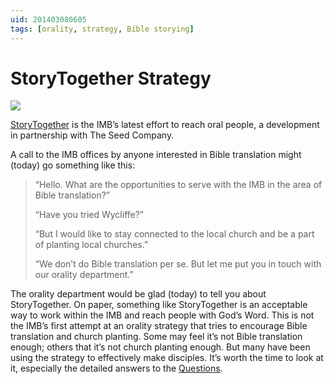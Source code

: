 ```yaml
---
uid: 201403080605
tags: [orality, strategy, Bible storying]
---
```


# StoryTogether Strategy

![](https://cmhelmer.com/media/201403080605_1.png)

[StoryTogether](http://storytogether.imb.org/) is the IMB’s latest effort to reach oral people, a development in partnership with The Seed Company.

A call to the IMB offices by anyone interested in Bible translation might (today) go something like this:

> “Hello. What are the opportunities to serve with the IMB in the area of Bible translation?”
> 
> “Have you tried Wycliffe?”
> 
> “But I would like to stay connected to the local church and be a part of planting local churches.”
> 
> “We don’t do Bible translation per se. But let me put you in touch with our orality department.”

The orality department would be glad (today) to tell you about StoryTogether. On paper, something like StoryTogether is an acceptable way to work within the IMB and reach people with God’s Word. This is not the IMB’s first attempt at an orality strategy that tries to encourage Bible translation and church planting. Some may feel it’s not Bible translation enough; others that it’s not church planting enough. But many have been using the strategy to effectively make disciples. It’s worth the time to look at it, especially the detailed answers to the [Questions](http://storytogether.imb.org/#qaa).
